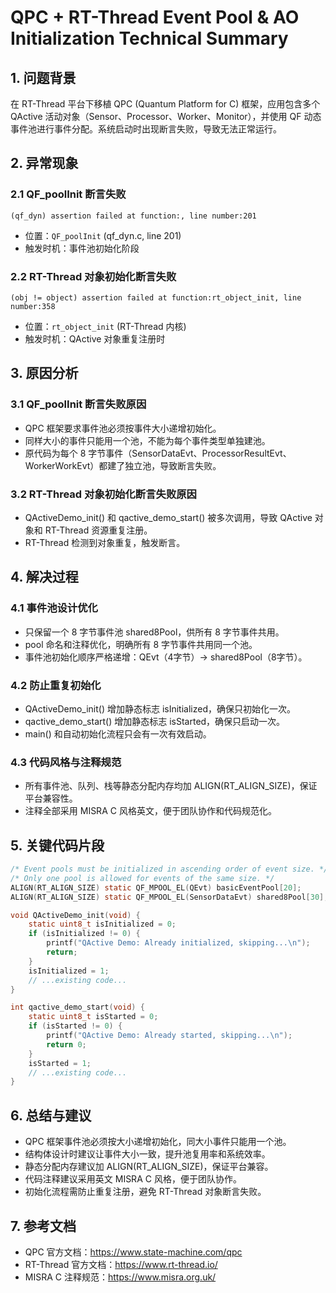 # QPC + RT-Thread Event Pool & AO Initialization Technical Summary

## 1. 问题背景

在 RT-Thread 平台下移植 QPC (Quantum Platform for C) 框架，应用包含多个 QActive 活动对象（Sensor、Processor、Worker、Monitor），并使用 QF 动态事件池进行事件分配。系统启动时出现断言失败，导致无法正常运行。

## 2. 异常现象

### 2.1 QF_poolInit 断言失败
```
(qf_dyn) assertion failed at function:, line number:201
```
- 位置：`QF_poolInit` (qf_dyn.c, line 201)
- 触发时机：事件池初始化阶段

### 2.2 RT-Thread 对象初始化断言失败
```
(obj != object) assertion failed at function:rt_object_init, line number:358
```
- 位置：`rt_object_init` (RT-Thread 内核)
- 触发时机：QActive 对象重复注册时

## 3. 原因分析

### 3.1 QF_poolInit 断言失败原因
- QPC 框架要求事件池必须按事件大小递增初始化。
- 同样大小的事件只能用一个池，不能为每个事件类型单独建池。
- 原代码为每个 8 字节事件（SensorDataEvt、ProcessorResultEvt、WorkerWorkEvt）都建了独立池，导致断言失败。

### 3.2 RT-Thread 对象初始化断言失败原因
- QActiveDemo_init() 和 qactive_demo_start() 被多次调用，导致 QActive 对象和 RT-Thread 资源重复注册。
- RT-Thread 检测到对象重复，触发断言。

## 4. 解决过程

### 4.1 事件池设计优化
- 只保留一个 8 字节事件池 shared8Pool，供所有 8 字节事件共用。
- pool 命名和注释优化，明确所有 8 字节事件共用同一个池。
- 事件池初始化顺序严格递增：QEvt（4字节）→ shared8Pool（8字节）。

### 4.2 防止重复初始化
- QActiveDemo_init() 增加静态标志 isInitialized，确保只初始化一次。
- qactive_demo_start() 增加静态标志 isStarted，确保只启动一次。
- main() 和自动初始化流程只会有一次有效启动。

### 4.3 代码风格与注释规范
- 所有事件池、队列、栈等静态分配内存均加 ALIGN(RT_ALIGN_SIZE)，保证平台兼容性。
- 注释全部采用 MISRA C 风格英文，便于团队协作和代码规范化。

## 5. 关键代码片段

```c
/* Event pools must be initialized in ascending order of event size. */
/* Only one pool is allowed for events of the same size. */
ALIGN(RT_ALIGN_SIZE) static QF_MPOOL_EL(QEvt) basicEventPool[20];              /* 4-byte event pool for QEvt only */
ALIGN(RT_ALIGN_SIZE) static QF_MPOOL_EL(SensorDataEvt) shared8Pool[30];        /* 8-byte event pool shared by SensorDataEvt, ProcessorResultEvt, WorkerWorkEvt */

void QActiveDemo_init(void) {
    static uint8_t isInitialized = 0;
    if (isInitialized != 0) {
        printf("QActive Demo: Already initialized, skipping...\n");
        return;
    }
    isInitialized = 1;
    // ...existing code...
}

int qactive_demo_start(void) {
    static uint8_t isStarted = 0;
    if (isStarted != 0) {
        printf("QActive Demo: Already started, skipping...\n");
        return 0;
    }
    isStarted = 1;
    // ...existing code...
}
```

## 6. 总结与建议

- QPC 框架事件池必须按大小递增初始化，同大小事件只能用一个池。
- 结构体设计时建议让事件大小一致，提升池复用率和系统效率。
- 静态分配内存建议加 ALIGN(RT_ALIGN_SIZE)，保证平台兼容。
- 代码注释建议采用英文 MISRA C 风格，便于团队协作。
- 初始化流程需防止重复注册，避免 RT-Thread 对象断言失败。

## 7. 参考文档
- QPC 官方文档：https://www.state-machine.com/qpc
- RT-Thread 官方文档：https://www.rt-thread.io/
- MISRA C 注释规范：https://www.misra.org.uk/
